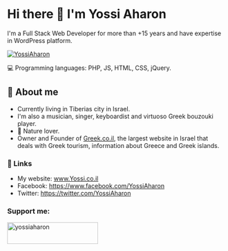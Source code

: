 # Hi there 👋 I'm Yossi Aharon

I'm a Full Stack Web Developer for more than +15 years and have expertise in WordPress platform.

<p align="left"> <a href="https://twitter.com/YossiAharon" target="blank"><img src="https://img.shields.io/twitter/follow/YossiAharon?logo=twitter&style=for-the-badge" alt="YossiAharon" /></a> </p>

:computer: Programming languages: PHP, JS, HTML, CSS, jQuery.

## :man: About me

- Currently living in Tiberias city in Israel.
- I'm also a musician, singer, keyboardist and virtuoso Greek bouzouki player. 
- 🌱 Nature lover.
- Owner and Founder of <a href="https://www.greek.co.il/" target="_blank">Greek.co.il</a>, the largest website in Israel that deals with Greek tourism, information about Greece and Greek islands.

### :link: Links
- My website: www.Yossi.co.il
- Facebook: https://www.facebook.com/YossiAharon
- Twitter: https://twitter.com/YossiAharon

### Support me:
<p><a href="https://ko-fi.com/yossiaharon" target="_blank"> <img align="left" src="https://cdn.ko-fi.com/cdn/kofi3.png?v=3" height="50" width="210" alt="yossiaharon" /></a></p>
<br><br>


